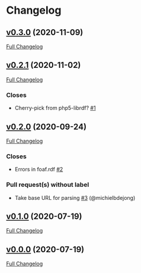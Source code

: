 # Changelog

## [v0.3.0](https://github.com/pdsinterop/flysystem-rdf/tree/v0.3.0) (2020-11-09)

[Full Changelog](https://github.com/pdsinterop/flysystem-rdf/compare/v0.2.1...v0.3.0)

## [v0.2.1](https://github.com/pdsinterop/flysystem-rdf/tree/v0.2.1) (2020-11-02)

[Full Changelog](https://github.com/pdsinterop/flysystem-rdf/compare/v0.2.0...v0.2.1)

### Closes

- Cherry-pick from php5-librdf? [\#1](https://github.com/pdsinterop/flysystem-rdf/issues/1)

## [v0.2.0](https://github.com/pdsinterop/flysystem-rdf/tree/v0.2.0) (2020-09-24)

[Full Changelog](https://github.com/pdsinterop/flysystem-rdf/compare/v0.1.0...v0.2.0)

### Closes

- Errors in foaf.rdf [\#2](https://github.com/pdsinterop/flysystem-rdf/issues/2)

### Pull request(s) without label

- Take base URL for parsing [\#3](https://github.com/pdsinterop/flysystem-rdf/pull/3) (@michielbdejong)

## [v0.1.0](https://github.com/pdsinterop/flysystem-rdf/tree/v0.1.0) (2020-07-19)

[Full Changelog](https://github.com/pdsinterop/flysystem-rdf/compare/v0.0.0...v0.1.0)

## [v0.0.0](https://github.com/pdsinterop/flysystem-rdf/tree/v0.0.0) (2020-07-19)

[Full Changelog](https://github.com/pdsinterop/flysystem-rdf/compare/3afc40850b2e61d3a7fc0005f7c3ae48aebbcceb...v0.0.0)
